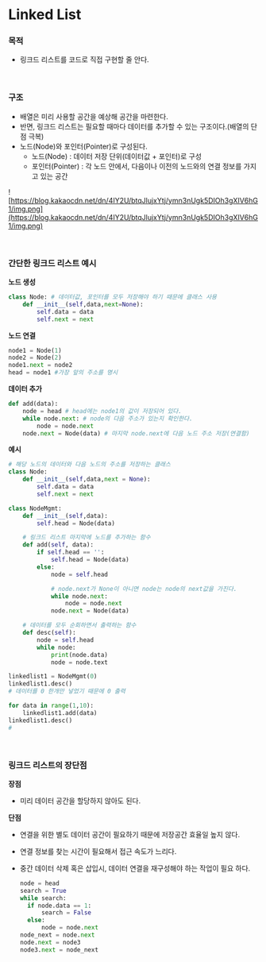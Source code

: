 # Linked List

### 목적

- 링크드 리스트를 코드로 직접 구현할 줄 안다.

<br>

### 구조

- 배열은 미리 사용할 공간을 예상해 공간을 마련한다.
- 반면, 링크드 리스트는 필요할 때마다 데이터를 추가할 수 있는 구조이다.(배열의 단점 극복)
- 노드(Node)와 포인터(Pointer)로 구성된다.
  - 노드(Node) : 데이터 저장 단위(데이터값 + 포인터)로 구성
  - 포인터(Pointer) : 각 노드 안에서, 다음이나 이전의 노드와의 연결 정보를 가지고 있는 공간

![https://blog.kakaocdn.net/dn/4IY2U/btqJlujxYtj/ymn3nUgk5DIOh3gXIV6hG1/img.png](https://blog.kakaocdn.net/dn/4IY2U/btqJlujxYtj/ymn3nUgk5DIOh3gXIV6hG1/img.png)


<br>

### 간단한 링크드 리스트 예시

**노드 생성**

```python
class Node: # 데이터값, 포인터를 모두 저장해야 하기 때문에 클래스 사용
	def __init__(self,data,next=None):
		self.data = data
		self.next = next
```

**노드 연결**

```python
node1 = Node(1)
node2 = Node(2)
node1.next = node2
head = node1 #가장 앞의 주소를 명시

```

**데이터 추가**

```python
def add(data):
	node = head # head에는 node1의 값이 저장되어 있다.
	while node.next: # node의 다음 주소가 있는지 확인한다.
		node = node.next
	node.next = Node(data) # 마지막 node.next에 다음 노드 주소 저장(연결함)
```

**예시**

```python
# 해당 노드의 데이터와 다음 노드의 주소를 저장하는 클래스
class Node:
	def __init__(self,data,next = None):
		self.data = data
		self.next = next

class NodeMgmt:
	def __init__(self,data):
		self.head = Node(data)

	# 링크드 리스트 마지막에 노드를 추가하는 함수
	def add(self, data):
		if self.head == '':
			self.head = Node(data)
		else:
			node = self.head

			# node.next가 None이 아니면 node는 node의 next값을 가진다.
			while node.next:
				node = node.next
			node.next = Node(data)

	# 데이터를 모두 순회하면서 출력하는 함수
	def desc(self):
		node = self.head
		while node:
			print(node.data)
			node = node.text

linkedlist1 = NodeMgmt(0)
linkedlist1.desc()
# 데이터를 0 한개만 넣었기 때문에 0 출력

for data in range(1,10):
	linkedlist1.add(data)
linkedlist1.desc()
#
```

<br>

### 링크드 리스트의 장단점

**장점**

- 미리 데이터 공간을 할당하지 않아도 된다.

**단점**

- 연결을 위한 별도 데이터 공간이 필요하기 때문에 저장공간 효율일 높지 않다.
- 연결 정보를 찾는 시간이 필요해서 접근 속도가 느리다.
- 중간 데이터 삭제 혹은 삽입시, 데이터 연결을 재구성해야 하는 작업이 필요 하다.

  ```python
  node = head
  search = True
  while search:
  	if node.data == 1:
  		search = False
  	else:
  		node = node.next
  node_next = node.next
  node.next = node3
  node3.next = node_next
  ```

